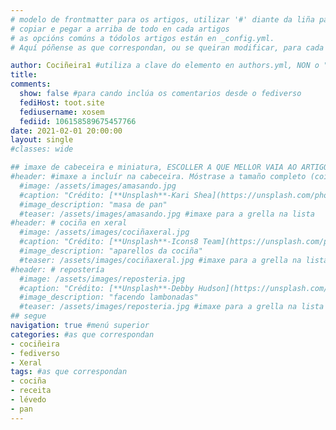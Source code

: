 ```yaml
---
# modelo de frontmatter para os artigos, utilizar '#' diante da liña para agochar o elemento
# copiar e pegar a arriba de todo en cada artigos
# as opcións comúns a tódolos artigos están en _config.yml. 
# Aquí póñense as que correspondan, ou se queiran modificar, para cada artigo concreto

author: Cociñeira1 #utiliza a clave do elemento en authors.yml, NON o "name"
title: 
comments: 
  show: false #para cando inclúa os comentarios desde o fediverso
  fediHost: toot.site
  fediusername: xosem
  fediid: 106158589675457766
date: 2021-02-01 20:00:00
layout: single
#classes: wide

## imaxe de cabeceira e miniatura, ESCOLLER A QUE MELLOR VAIA AO ARTIGO. Só UNHA.
#header: #imaxe a incluír na cabeceira. Móstrase a tamaño completo (coidado coa altura). DESACTIVADA POR DEFECTO.
  #image: /assets/images/amasando.jpg
  #caption: "Crédito: [**Unsplash**-Kari Shea](https://unsplash.com/photos/-DesRxj28Ns)"
  #image_description: "masa de pan"
  #teaser: /assets/images/amasando.jpg #imaxe para a grella na lista
#header: # cociña en xeral
  #image: /assets/images/cociñaxeral.jpg
  #caption: "Crédito: [**Unsplash**-Icons8 Team](https://unsplash.com/photos/seDjj4dmC9s)"
  #image_description: "aparellos da cociña"
  #teaser: /assets/images/cociñaxeral.jpg #imaxe para a grella na lista
#header: # repostería
  #image: /assets/images/reposteria.jpg
  #caption: "Crédito: [**Unsplash**-Debby Hudson](https://unsplash.com/photos/O-bFIdjyDOg)"
  #image_description: "facendo lambonadas"
  #teaser: /assets/images/reposteria.jpg #imaxe para a grella na lista
## segue  
navigation: true #menú superior
categories: #as que correspondan
- cociñeira
- fediverso
- Xeral
tags: #as que correspondan
- cociña
- receita
- lévedo
- pan
---
```


